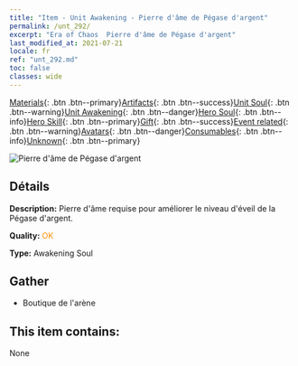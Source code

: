 ```yaml
---
title: "Item - Unit Awakening - Pierre d'âme de Pégase d'argent"
permalink: /unt_292/
excerpt: "Era of Chaos  Pierre d'âme de Pégase d'argent"
last_modified_at: 2021-07-21
locale: fr
ref: "unt_292.md"
toc: false
classes: wide
---
```

 [Materials](/ItemsFR/){: .btn .btn--primary}[Artifacts](/ItemsFR/Artifacts/){: .btn .btn--success}[Unit Soul](/ItemsFR/UnitSoul/){: .btn .btn--warning}[Unit Awakening](/ItemsFR/UnitAwakening/){: .btn .btn--danger}[Hero Soul](/ItemsFR/HeroSoul/){: .btn .btn--info}[Hero Skill](/ItemsFR/HeroSkill/){: .btn .btn--primary}[Gift](/ItemsFR/Gift/){: .btn .btn--success}[Event related](/ItemsFR/Events/){: .btn .btn--warning}[Avatars](/ItemsFR/Avatars/){: .btn .btn--danger}[Consumables](/ItemsFR/Consumables/){: .btn .btn--info}[Unknown](/ItemsFR/Unknown/){: .btn .btn--primary}

 ![Pierre d'âme de Pégase d'argent](/images/u/tia_yinyifeima.jpg)

## Détails
 **Description:** Pierre d'âme requise pour améliorer le niveau d'éveil de la Pégase d'argent.

 **Quality:** <span style="color: #FF8C00">OK</span>

 **Type:** Awakening Soul

## Gather

*    Boutique de l'arène 

## This item contains:

  None

